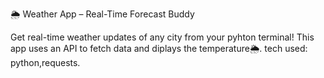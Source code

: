 🌦️ Weather App – Real-Time Forecast Buddy

Get real-time weather updates of any city from your pyhton terminal! This app uses an API to fetch data and diplays the temperature🌦️.
tech used: python,requests.
